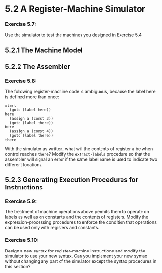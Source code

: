 # 5.2 A Register-Machine Simulator

### Exercise 5.7:

Use the simulator to test the machines you designed in Exercise 5.4.

## 5.2.1 The Machine Model

## 5.2.2 The Assembler

### Exercise 5.8:

The following register-machine code is ambiguous, because the label here is defined more than once:

```
start
  (goto (label here))
here
  (assign a (const 3))
  (goto (label there))
here
  (assign a (const 4))
  (goto (label there))
there
```

With the simulator as written, what will the contents of register `a` be when control reaches `there`? Modify the `extract-labels` procedure so that the assembler will signal an error if the same label name is used to indicate two different locations.

## 5.2.3 Generating Execution Procedures for Instructions

### Exercise 5.9:

The treatment of machine operations above permits them to operate on labels as well as on constants and the contents of registers. Modify the expression-processing procedures to enforce the condition that operations can be used only with registers and constants.

### Exercise 5.10:

Design a new syntax for register-machine instructions and modify the simulator to use your new syntax. Can you implement your new syntax without changing any part of the simulator except the syntax procedures in this section?

